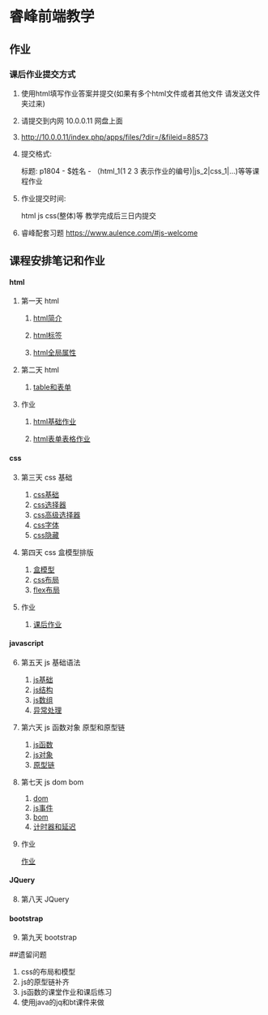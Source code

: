 # 睿峰前端教学


## 作业

###  课后作业提交方式

1. 使用html填写作业答案并提交(如果有多个html文件或者其他文件 请发送文件夹过来)

2. 请提交到内网 10.0.0.11 网盘上面

3. http://10.0.0.11/index.php/apps/files/?dir=/&fileid=88573

4. 提交格式:

    标题: p1804 - $姓名 - （html\_1(1 2 3 表示作业的编号)|js\_2|css\_1|...)等等课程作业

5. 作业提交时间:

     html js css(整体)等 教学完成后三日内提交

6. 睿峰配套习题 https://www.aulence.com/#js-welcome



## 课程安排笔记和作业

#### html

1. 第一天 html

    1. <a href="html/html_basic/html_baisc.md">html简介</a>

    2. <a href="html/html_basic/html_element.md">html标签</a>

    3. <a href="html/html_basic/html_global.md">html全局属性</a>

2. 第二天 html

    1. <a href="html/forms_and_tables/forms_and_tables.md">table和表单</a>

3. 作业

    1. <a href="html/html_basic/homeworks.md">html基础作业<a>

    2. <a href="html/forms_and_tables/html_home_works.md">html表单表格作业</a>

#### css

3. 第三天 css 基础

    1. <a href="css/css_basic/css_basic.md">css基础</a>
    2. <a href="css/css_basic/css_selector.md">css选择器</a>
    3. <a href="css/css_basic/css_high_order_selector.md">css高级选择器</a>
    4. <a href="css/css_basic/txt_and_font.md">css字体</a>
    5. <a href="css/css_basic/css_hidden">css隐藏</a>



4. 第四天 css 盒模型排版

    1. <a href="css/css_layout/css_box.md">盒模型</a>
    2. <a href="css/css_layout/css_position.md">css布局</a>
    2. <a href="css/css_layout/css_flex.md">flex布局</a>



5. 作业

    1. <a href="css/css_basic/home_work.md">课后作业</a>

#### javascript

6. 第五天 js 基础语法

    1. <a href="js/js_basic/js_basic.md">js基础<a>
    2. <a href="js/js_basic/js_construction.md">js结构<a>
    3. <a href="js/js_basic/js_arr.md">js数组<a>
    4. <a href="js/js_basic/js_execpiton.md">异常处理<a>


6. 第六天 js 函数对象 原型和原型链

    1. <a href="js/js_basic/js_basic.md">js函数<a>
    2. <a href="js/js_arr_functions_obj/js_obj.md">js对象<a>
    3. <a href="js/js_arr_functions_obj/js_prototype.md">原型链<a>

7. 第七天 js dom bom

    1. <a href="js/js_dom_bom/js_dom.md">dom<a>
    2. <a href="js/js_dom_bom/js_event.md">js事件<a>
    3. <a href="js/js_dom_bom/js_bom.md">bom<a>
    4. <a href="js/js_dom_bom/js_counter.md">计时器和延迟<a>

8. 作业

    <a href="js/home_work.md">作业</a>

#### JQuery

8. 第八天 JQuery

#### bootstrap

9. 第九天 bootstrap



##遗留问题

1. css的布局和模型
2. js的原型链补齐
3. js函数的课堂作业和课后练习
4. 使用java的jq和bt课件来做